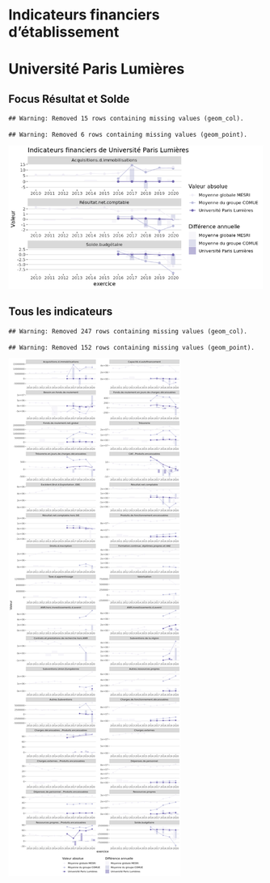 Indicateurs financiers d’établissement
================

# Université Paris Lumières

## Focus Résultat et Solde

    ## Warning: Removed 15 rows containing missing values (geom_col).

    ## Warning: Removed 6 rows containing missing values (geom_point).

![](université_paris_lumières_files/figure-gfm/etab.focus-1.png)<!-- -->

## Tous les indicateurs

    ## Warning: Removed 247 rows containing missing values (geom_col).

    ## Warning: Removed 152 rows containing missing values (geom_point).

![](université_paris_lumières_files/figure-gfm/etab-1.png)<!-- -->
